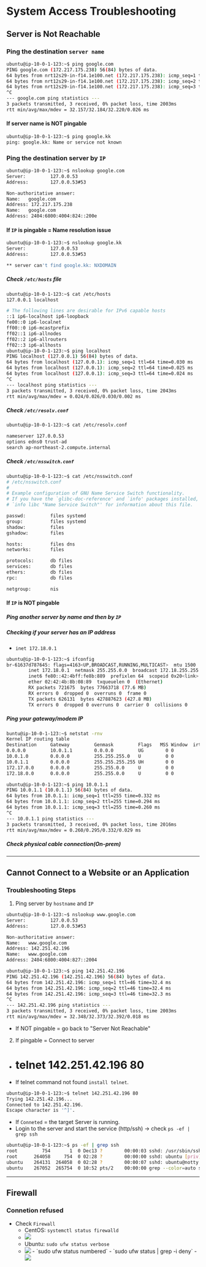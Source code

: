 # System Access Troubleshooting

## Server is Not Reachable
### Ping the destination `server name`


```bash
ubuntu@ip-10-0-1-123:~$ ping google.com
PING google.com (172.217.175.238) 56(84) bytes of data.
64 bytes from nrt12s29-in-f14.1e100.net (172.217.175.238): icmp_seq=1 ttl=105 time=32.2 ms
64 bytes from nrt12s29-in-f14.1e100.net (172.217.175.238): icmp_seq=2 ttl=105 time=32.2 ms
64 bytes from nrt12s29-in-f14.1e100.net (172.217.175.238): icmp_seq=3 ttl=105 time=32.2 ms
^C
--- google.com ping statistics ---
3 packets transmitted, 3 received, 0% packet loss, time 2003ms
rtt min/avg/max/mdev = 32.157/32.184/32.220/0.026 ms
```

#### If server name is NOT pingable
```bash
ubuntu@ip-10-0-1-123:~$ ping google.kk
ping: google.kk: Name or service not known
```


### Ping the destination server by `IP` 


   
```bash
ubuntu@ip-10-0-1-123:~$ nslookup google.com
Server:         127.0.0.53
Address:        127.0.0.53#53

Non-authoritative answer:
Name:   google.com
Address: 172.217.175.238
Name:   google.com
Address: 2404:6800:4004:824::200e
```

#### If `IP` is pingable = Name resolution issue
```bash
ubuntu@ip-10-0-1-123:~$ nslookup google.kk
Server:         127.0.0.53
Address:        127.0.0.53#53

** server can't find google.kk: NXDOMAIN
```

##### Check `/etc/hosts` file
```bash
ubuntu@ip-10-0-1-123:~$ cat /etc/hosts
127.0.0.1 localhost

# The following lines are desirable for IPv6 capable hosts
::1 ip6-localhost ip6-loopback
fe00::0 ip6-localnet
ff00::0 ip6-mcastprefix
ff02::1 ip6-allnodes
ff02::2 ip6-allrouters
ff02::3 ip6-allhosts
ubuntu@ip-10-0-1-123:~$ ping localhost
PING localhost (127.0.0.1) 56(84) bytes of data.
64 bytes from localhost (127.0.0.1): icmp_seq=1 ttl=64 time=0.030 ms
64 bytes from localhost (127.0.0.1): icmp_seq=2 ttl=64 time=0.025 ms
64 bytes from localhost (127.0.0.1): icmp_seq=3 ttl=64 time=0.024 ms
^C
--- localhost ping statistics ---
3 packets transmitted, 3 received, 0% packet loss, time 2043ms
rtt min/avg/max/mdev = 0.024/0.026/0.030/0.002 ms
```

##### Check `/etc/resolv.conf`
```bash
ubuntu@ip-10-0-1-123:~$ cat /etc/resolv.conf 

nameserver 127.0.0.53
options edns0 trust-ad
search ap-northeast-2.compute.internal
```

##### Check `/etc/nsswitch.conf`

```bash
ubuntu@ip-10-0-1-123:~$ cat /etc/nsswitch.conf 
# /etc/nsswitch.conf
#
# Example configuration of GNU Name Service Switch functionality.
# If you have the `glibc-doc-reference' and `info' packages installed, try:
# `info libc "Name Service Switch"' for information about this file.

passwd:         files systemd
group:          files systemd
shadow:         files
gshadow:        files

hosts:          files dns
networks:       files

protocols:      db files
services:       db files
ethers:         db files
rpc:            db files

netgroup:       nis
```

#### If `IP` is NOT pingable
##### Ping another server by name and then by `IP`

##### Checking if your server has an IP address
- `inet 172.18.0.1`
```bash
ubuntu@ip-10-0-1-123:~$ ifconfig
br-61637d787645: flags=4163<UP,BROADCAST,RUNNING,MULTICAST>  mtu 1500
        inet 172.18.0.1  netmask 255.255.0.0  broadcast 172.18.255.255
        inet6 fe80::42:4bff:fe8b:889  prefixlen 64  scopeid 0x20<link>
        ether 02:42:4b:8b:08:89  txqueuelen 0  (Ethernet)
        RX packets 721675  bytes 77663718 (77.6 MB)
        RX errors 0  dropped 0  overruns 0  frame 0
        TX packets 626131  bytes 427887623 (427.8 MB)
        TX errors 0  dropped 0 overruns 0  carrier 0  collisions 0
```

##### Ping your gateway/modem IP
```bash
buntu@ip-10-0-1-123:~$ netstat -rnv
Kernel IP routing table
Destination     Gateway         Genmask         Flags   MSS Window  irtt Iface
0.0.0.0         10.0.1.1        0.0.0.0         UG        0 0          0 eth0
10.0.1.0        0.0.0.0         255.255.255.0   U         0 0          0 eth0
10.0.1.1        0.0.0.0         255.255.255.255 UH        0 0          0 eth0
172.17.0.0      0.0.0.0         255.255.0.0     U         0 0          0 docker0
172.18.0.0      0.0.0.0         255.255.0.0     U         0 0          0 br-61637d787645

ubuntu@ip-10-0-1-123:~$ ping 10.0.1.1
PING 10.0.1.1 (10.0.1.1) 56(84) bytes of data.
64 bytes from 10.0.1.1: icmp_seq=1 ttl=255 time=0.332 ms
64 bytes from 10.0.1.1: icmp_seq=2 ttl=255 time=0.294 ms
64 bytes from 10.0.1.1: icmp_seq=3 ttl=255 time=0.260 ms
^C
--- 10.0.1.1 ping statistics ---
3 packets transmitted, 3 received, 0% packet loss, time 2016ms
rtt min/avg/max/mdev = 0.260/0.295/0.332/0.029 ms
```

##### Check physical cable connection(On-prem)
---
## Cannot Connect to a Website or an Application

### Troubleshooting Steps
1. Ping server by `hostname` and `IP`
```bash
ubuntu@ip-10-0-1-123:~$ nslookup www.google.com
Server:         127.0.0.53
Address:        127.0.0.53#53

Non-authoritative answer:
Name:   www.google.com
Address: 142.251.42.196
Name:   www.google.com
Address: 2404:6800:4004:827::2004

ubuntu@ip-10-0-1-123:~$ ping 142.251.42.196
PING 142.251.42.196 (142.251.42.196) 56(84) bytes of data.
64 bytes from 142.251.42.196: icmp_seq=1 ttl=46 time=32.4 ms
64 bytes from 142.251.42.196: icmp_seq=2 ttl=46 time=32.4 ms
64 bytes from 142.251.42.196: icmp_seq=3 ttl=46 time=32.3 ms
^C
--- 142.251.42.196 ping statistics ---
3 packets transmitted, 3 received, 0% packet loss, time 2003ms
rtt min/avg/max/mdev = 32.348/32.373/32.392/0.018 ms
```
- If NOT pingable = go back to "Server Not Reachable"

2. If pingable = Connect to server 
- # telnet 142.251.42.196 80
- If telnet command not found `install telnet`.

```bash
ubuntu@ip-10-0-1-123:~$ telnet 142.251.42.196 80
Trying 142.251.42.196...
Connected to 142.251.42.196.
Escape character is '^]'.
```
- If `Conneted` = the target Server is running.
- Login to the server and start the service (http/ssh) -> check `ps -ef | grep ssh`

```bash
ubuntu@ip-10-0-1-123:~$ ps -ef | grep ssh
root         754       1  0 Dec13 ?        00:00:03 sshd: /usr/sbin/sshd -D -o AuthorizedKeysCommand /usr/share/ec2-instance-connect/eic_run_authorized_keys %u %f -o AuthorizedKeysCommandUser ec2-instance-connect [listener] 0 of 10-100 startups
root      264058     754  0 02:28 ?        00:00:00 sshd: ubuntu [priv]
ubuntu    264131  264058  0 02:28 ?        00:00:07 sshd: ubuntu@notty
ubuntu    267052  265754  0 10:52 pts/2    00:00:00 grep --color=auto ssh
```
---
## Firewall

### Connetion refused 
- Check `Firewall`
  - CentOS: `systemctl status firewalld`
  - <img src="https://phoenixnap.com/kb/wp-content/uploads/2021/04/active-firewalld-centos7.png">
  - Ubuntu: `sudo ufw status verbose`
  - <img src="https://storage.googleapis.com/static.configserverfirewall.com/images/ufw/status/ufw-status-verbose.png">
    - `sudo ufw status numbered`
    - `sudo ufw status | grep -i deny`
    - <img src="https://storage.googleapis.com/static.configserverfirewall.com/images/ufw/status/statust-deny.png">